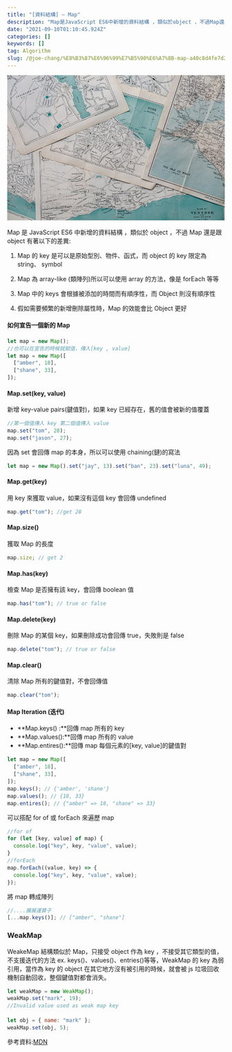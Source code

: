 ```yaml
---
title: "[資料結構] — Map"
description: "Map是JavaScript ES6中新增的資料結構 ，類似於object ，不過Map還是跟object有著以下的差異:"
date: "2021-09-10T01:10:45.924Z"
categories: []
keywords: []
tag: Algorithm
slug: /@joe-chang/%E8%B3%87%E6%96%99%E7%B5%90%E6%A7%8B-map-a40c8d4fe7d2
---
```


![](/img/1__RuILGc0__5pgivTV51HICPQ.jpeg)

Map 是 JavaScript ES6 中新增的資料結構 ，類似於 object ，不過 Map 還是跟 object 有著以下的差異:

1. Map 的 key 是可以是原始型別、物件、函式，而 object 的 key 限定為 string、 symbol

2. Map 為 array-like (類陣列)所以可以使用 array 的方法，像是 forEach 等等

3. Map 中的 keys 會根據被添加的時間而有順序性，而 Object 則沒有順序性

4. 假如需要頻繁的新增刪除屬性時，Map 的效能會比 Object 更好

#### 如何宣告一個新的 Map

```javascript
let map = new Map();
//也可以在宣告的時候就賦值，傳入[key , value]
let map = new Map([
  ["amber", 18],
  ["shane", 33],
]);
```

#### Map.set(key, value)

新增 key-value pairs(鍵值對)，如果 key 已經存在，舊的值會被新的值覆蓋

```javascript
//第一個值傳入 key 第二個值傳入 value
map.set("tom", 28);
map.set("jason", 27);
```

因為 set 會回傳 map 的本身，所以可以使用 chaining(鏈)的寫法

```javascript
let map = new Map().set("jay", 13).set("ban", 23).set("luna", 49);
```

#### Map.get(key)

用 key 來獲取 value，如果沒有這個 key 會回傳 undefined

```javascript
map.get("tom"); //get 28
```

#### Map.size()

獲取 Map 的長度

```javascript
map.size; // get 2
```

#### Map.has(key)

檢查 Map 是否擁有該 key，會回傳 boolean 值

```javascript
map.has("tom"); // true or false
```

#### Map.delete(key)

刪除 Map 的某個 key，如果刪除成功會回傳 true，失敗則是 false

```javascript
map.delete("tom"); // true or false
```

#### Map.clear()

清除 Map 所有的鍵值對，不會回傳值

```javascript
map.clear("tom");
```

#### Map Iteration (迭代)

- **Map.keys() :**回傳 map 所有的 key
- **Map.values():**回傳 map 所有的 value
- **Map.entires():**回傳 map 每個元素的\[key, value\]的鍵值對

```javascript
let map = new Map([
  ["amber", 18],
  ["shane", 33],
]);
map.keys(); // {'amber', 'shane'}
map.values(); // {18, 33}
map.entires(); // {"amber" => 18, "shane" => 33}
```

可以搭配 for of 或 forEach 來遍歷 map

```javascript
//for of
for (let [key, value] of map) {
  console.log("key", key, "value", value);
}
//forEach
map.forEach((value, key) => {
  console.log("key", key, "value", value);
});
```

將 map 轉成陣列

```javascript
//....擴展運算子
[...map.keys()]; // ["amber", "shane"]
```

### WeakMap

WeakeMap 結構類似於 Map，只接受 object 作為 key ，不接受其它類型的值，不支援迭代的方法 ex. keys()、values()、entries()等等，WeakMap 的 key 為弱引用，當作為 key 的 object 在其它地方沒有被引用的時候，就會被 js 垃圾回收機制自動回收，整個鍵值對都會消失。

```javascript
let weakMap = new WeakMap();
weakMap.set("mark", 19);
//Invalid value used as weak map key

let obj = { name: "mark" };
weakMap.set(obj, 5);
```

參考資料:[MDN](https://developer.mozilla.org/en-US/docs/Web/JavaScript/Reference/Global_Objects/Map)
